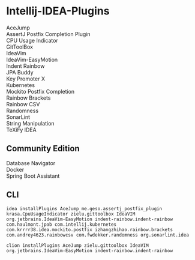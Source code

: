 # Intellij-IDEA-Plugins
AceJump  
AssertJ Postfix Completion Plugin  
CPU Usage Indicator  
GitToolBox  
IdeaVim  
IdeaVim-EasyMotion  
Indent Rainbow  
JPA Buddy  
Key Promoter X  
Kubernetes  
Mockito Postfix Completion  
Rainbow Brackets  
Rainbow CSV  
Randomness  
SonarLint  
String Manipulation  
TeXiFy IDEA
## Community Edition
Database Navigator  
Docker  
Spring Boot Assistant  
## CLI
```
idea installPlugins AceJump me.geso.assertj_postfix_plugin krasa.CpuUsageIndicator zielu.gittoolbox IdeaVIM org.jetbrains.IdeaVim-EasyMotion indent-rainbow.indent-rainbow com.haulmont.jpab com.intellij.kubernetes com.krrrr38.idea.mockito.postfix izhangzhihao.rainbow.brackets com.andrey4623.rainbowcsv com.fwdekker.randomness org.sonarlint.idea
```
```
clion installPlugins AceJump zielu.gittoolbox IdeaVIM org.jetbrains.IdeaVim-EasyMotion indent-rainbow.indent-rainbow
```
